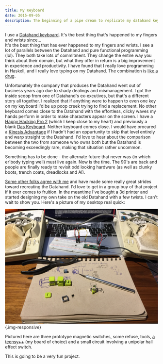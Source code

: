 ```yaml
---
title: My Keyboard
date: 2015-09-05
description: The beginning of a pipe dream to replicate my datahand keyboard.
---
```


I use a [Datahand keyboard](https://en.wikipedia.org/wiki/DataHand). 
It\'s the best thing that\'s happened to my fingers and wrists since\...  
It\'s the best thing that has ever happened to my fingers and wrists. 
I see a lot of parallels between the Datahand and pure functional programming 
(lol).  They both take lots of commitment. They change the entire way you think 
about their domain, but what they offer in return is a big improvement in 
experience and productivity. I have found that I really love programming in 
Haskell, and I really love typing on my Datahand. The combination is 
[like a drug](http://virtuecenter.com/blog/the_effects_of_computer_programming_on_the_brain.html).

Unfortunately the company that produces the Datahand went out of business years 
ago due to shady dealings and mismanagement. I got the inside scoop from one of
Datahand\'s ex-excutives, but that\'s a different story all together. I realized 
that if anything were to happen to even one key on my keyboard I\'d be up poop 
creek trying to find a replacement. No other keyboard comes close to the 
Datahand with the effortless, clicky waves my hands perform in order to make 
characters appear on the screen. I have a 
[Happy Hacking Pro 2](https://en.wikipedia.org/wiki/Happy_Hacking_Keyboard)
(which I keep close to my heart) and previously a blank
[Das Keyboard](https://en.wikipedia.org/wiki/Das_Keyboard).
Neither keyboard comes close.  I would have procured a 
[Kinesis Advantage](https://en.wikipedia.org/wiki/Kinesis_(keyboard))
if I hadn\'t had an oppurtunity to skip that level entirely and warp straight to 
the Datahand. I\'d love to hear about the comparison between the two from someone
who owns both but the Datahand is becoming exceedingly rare, making that 
situation rather uncommon. 

Something has to be done - the alternate future that never was (in which 
er\'body typing well) must live again. Now is the time. The 90\'s are back and
people are finally ready to revisit odd looking hardware (as well as clunky 
boots, trench coats, dreadlocks and AI).

[Some other folks agree with me](https://geekhack.org/index.php?topic=41422.0)
and have made some really great strides toward recreating the Datahand. I\'d 
love to get in a group buy of that project if it ever comes to fruition. In the
meantime I\'ve bought a 3d printer and started designing my own take on the old
Datahand with a few twists. I can\'t wait to show you. Here\'s a picture of my 
desktop real quick: 

![prototyping a new keyboard](/img/IMG_0675.JPG){.img-responsive}

Pictured here are three prototype magnetic switches, some refuse, tools, 
[a teensy++](http://pjrc.com/store/teensypp.html)
(my board of choice) and a small circuit involving a unipolar hall effect 
switch.

This is going to be a very fun project.
